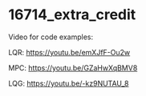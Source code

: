 # 16714_extra_credit

Video for code examples:

LQR:
https://youtu.be/emXJfF-Ou2w

MPC:
https://youtu.be/GZaHwXqBMV8

LQG:
https://youtu.be/-kz9NUTAU_8